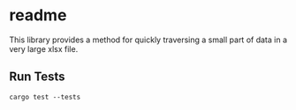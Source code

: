 # readme

This library provides a method for quickly traversing a small part of data in a very large xlsx file.

## Run Tests

```shell
cargo test --tests
```